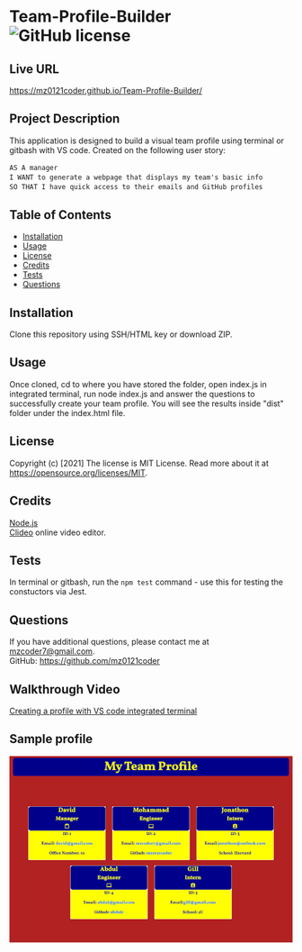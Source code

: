 # Team-Profile-Builder ![GitHub license](https://img.shields.io/badge/license-MIT%20License-blue.svg)

## Live URL
https://mz0121coder.github.io/Team-Profile-Builder/

## Project Description 
This application is designed to build a visual team profile using terminal or gitbash with VS code. Created on the following user story:
```md
AS A manager
I WANT to generate a webpage that displays my team's basic info
SO THAT I have quick access to their emails and GitHub profiles
```

## Table of Contents

* [Installation](#installation)
* [Usage](#usage)
* [License](#license)
* [Credits](#credits)
* [Tests](#tests)
* [Questions](#questions)

## Installation
Clone this repository using SSH/HTML key or download ZIP. 

## Usage 
Once cloned, cd to where you have stored the folder, open index.js in integrated terminal, run node index.js and answer the questions to successfully create your team profile. You will see the results inside "dist" folder under the index.html file. 

## License
Copyright (c) [2021]
The license is MIT License. 
Read more about it at https://opensource.org/licenses/MIT.

## Credits
[Node.js](https://nodejs.org/en/)   
[Clideo](https://clideo.com/) online video editor.

## Tests
In terminal or gitbash, run the `npm test` command - use this for testing the constuctors via Jest. 

## Questions
If you have additional questions, please contact me at mzcoder7@gmail.com.  
GitHub: https://github.com/mz0121coder

## Walkthrough Video
[Creating a profile with VS code integrated terminal](./assets/Team-Profile-Builder-demo.mp4)    

## Sample profile 
![Team-Profile-Builder-screenshot](./assets/Team-Profile-Builder-screenshot.png)


